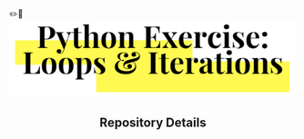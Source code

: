 ✏️🐍
<img src="https://github.com/JosefinaAureaAmaro/00_Python_Beginner/blob/master/images/github_repo_header_img.PNG">
<div align="center"> 
<h2> Repository Details </h2>
